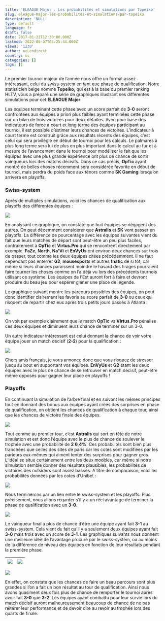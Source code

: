 ```yaml
---
title: 'ELEAGUE Major : Les probabilités et simulations par Topeiko'
slug: eleague-major-les-probabilites-et-simulations-par-topeiko
description: 'NULL'
type: default
language: fr
draft: false
date: 2017-01-22T12:30:00.000Z
lastmod: 2022-05-07T08:25:44.000Z
views: '1230'
author: neLendirekt
country: us
categories: []
tags: []
---
```

Le premier tournoi majeur de l’année nous offre un format assez intéressant, celui du swiss-system en tant que phase de qualification. Notre statisticien belge nommé **Topeiko,** qui est à la base du premier ranking HLTV, vous a préparé une série de graphiques illustrant ses différentes simulations pour cet **ELEAGUE Major**.

Les équipes terminant cette phase avec un score parfait de **3-0** seront confrontées aux équipes a priori plus faibles ayant terminées cette phase sur un bilan de trois victoires pour deux défaites. Avec pour base des indicateurs de force à court et long terme des équipes participant au tournoi, il est possible d’estimer leurs chances de victoires. L’indicateur à court terme est construit grâce aux résultats récents des équipes, c’est celui qui sera privilégié en début de tournoi pour les calculs. Le palmarès à plus long terme sera lui de plus en plus important dans le calcul au fur et à mesure de l’avancement dans le tournoi pour modéliser le fait que les équipes avec une plus grande expérience ont plus de chance de sortir vainqueurs lors des matchs décisifs. Dans ce cas précis, **OpTic** ayant montré de belles choses récemment sera considérée favorite en début de tournoi, mais perdra du poids face aux ténors comme **SK Gaming** lorsqu’on arrivera en playoffs.

### **Swiss-system**

Après de multiples simulations, voici les chances de qualification aux playoffs des différentes équipes :

![](/storage/images/588497dd11640_1png.png)

En analysant ce graphique, on constate que huit équipes se dégagent des autres. On peut décemment considérer que **Astralis** et **SK** vont passer en playoffs. La différence de pourcentage avec les équipes suivantes vient du fait que leurs matches de départ sont peut-être un peu plus faciles, contrairement à **OpTic** et **Virtus.Pro** qui se rencontrent directement par exemple. **FaZe**, **North**, **Na'Vi** et **EnVyUs** ont environ deux chances sur trois de passer, tout comme les deux équipes citées précédemment. Il ne faut cependant pas enterrer **G2**, **mousesports** et autres **fnatic** de si tôt, car même si leurs chances paraissent moindre le hasard des tirages pourraient faire tourner les choses comme on l’a déjà vu lors des précédents tournois utilisant ce système. Les équipes de l’Est auront fort à faire et devront produire du beau jeu pour espérer glaner une place de légende.  
  
 Le graphique suivant montre les parcours possibles des équipes, on peut donc identifier clairement les favoris au score parfait de **3-0** ou ceux qui risquent de repartir chez eux après trois petits jours passés à Atlanta :

![](/storage/images/588497e6e29d1_2png.png)

On voit par exemple clairement que le match **OpTic** vs **Virtus.Pro** pénalise ces deux équipes et diminuent leurs chance de terminer sur un 3-0.

  
 Un autre indicateur intéressant est celui donnant la chance de voir votre équipe jouer un match décisif (**2-2**) pour la qualification :

![](/storage/images/588497eb11df1_3png.png)

Chers amis français, je vous annonce donc que vous risquez de stresser jusqu’au bout en supportant vos équipes. **EnVyUs** et **G2** étant les deux équipes avec le plus de chance de se retrouver en match décisif, peut-être même opposés pour gagner leur place en playoffs !

### **Playoffs**

En continuant la simulation de l’arbre final et en suivant les mêmes principes tout en donnant des bonus aux équipes ayant créés des surprises en phase de qualification, on obtient les chances de qualification à chaque tour, ainsi que les chances de victoire finale des équipes.

![](/storage/images/588497eed3d88_4png.png)

Tout comme au premier tour, c’est **Astralis** qui sort en tête de notre simulation et est donc l’équipe avec le plus de chance de soulever le trophée avec une probabilité de **2** **6,4%**. Ces probabilités sont bien plus tranchées que celles des sites de paris car les cotes sont modifiées par les parieurs eux-mêmes qui aiment tenter des surprises pour gagner gros. L’idéal se situe certainement entre les deux modèles, car même si notre simulation semble donner des résultats plausibles, les probabilités de victoires des outsiders sont assez basses. A titre de comparaison, voici les probabilités données par les cotes d’Unibet :

![](/storage/images/588497f24fd3b_5png.png)

Nous terminerons par un lien entre le swiss-system et les playoffs. Plus précisément, nous allons regarder s’il y a un réel avantage de terminer la phase de qualification avec un **3-0**.

![](/storage/images/588497f7e01bd_6png.png)

Le vainqueur final a plus de chance d’être une équipe ayant fait **3-1** au swiss-system. Cela vient du fait qu’il y a seulement deux équipes ayant fait **3-0** mais trois avec un score de **3-1**. Les graphiques suivants nous donnent une meilleure idée de l’avantage procuré par le swiss-system, ou au moins de la différence de niveau des équipes en fonction de leur résultats pendant la première phase.

| ![](/storage/images/588497fd18b0f_7png.png) | ![](/storage/images/58849806b118f_8png.png) |
| ------------------------------------------- | ------------------------------------------- |

![](/storage/images/5884980d11ea6_9png.png)

En effet, on constate que les chances de faire un beau parcours sont plus grandes si l’on a fait un bon résultat au tour de qualification. Ainsi nous avons quasiment deux fois plus de chance de remporter le tournoi après avoir fait **3-0** que **3-2**. Les équipes ayant combattu pour leur survie lors du match décisif auront malheureusement beaucoup de chance de ne pas réitérer leur performance et de devoir dire au revoir au trophée lors des quarts de finale.

